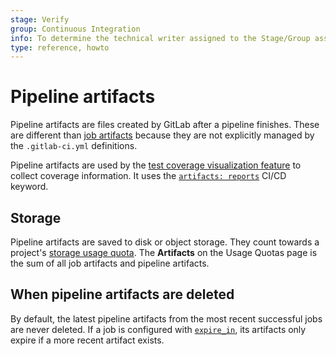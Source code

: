 ```yaml
---
stage: Verify
group: Continuous Integration
info: To determine the technical writer assigned to the Stage/Group associated with this page, see https://about.gitlab.com/handbook/engineering/ux/technical-writing/#assignments
type: reference, howto
---
```


# Pipeline artifacts

Pipeline artifacts are files created by GitLab after a pipeline finishes. These are different than [job artifacts](job_artifacts.md) because they are not explicitly managed by the `.gitlab-ci.yml` definitions.

Pipeline artifacts are used by the [test coverage visualization feature](../../user/project/merge_requests/test_coverage_visualization.md) to collect coverage information. It uses the [`artifacts: reports`](../yaml/README.md#artifactsreports) CI/CD keyword.

## Storage

Pipeline artifacts are saved to disk or object storage. They count towards a project's [storage usage quota](../../user/usage_quotas.md#storage-usage-quota). The **Artifacts** on the Usage Quotas page is the sum of all job artifacts and pipeline artifacts.

## When pipeline artifacts are deleted

By default, the latest pipeline artifacts from the most recent successful jobs are never deleted. If a job is configured with [`expire_in`](../yaml/README.md#artifactsexpire_in),
its artifacts only expire if a more recent artifact exists.
